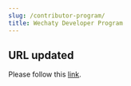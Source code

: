 ```yaml
---
slug: /contributor-program/
title: Wechaty Developer Program
---
```


## URL updated

Please follow this [link](contributing/contributor-program.md).
